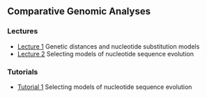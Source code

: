 ## Comparative Genomic Analyses

### Lectures
* [Lecture 1](/assets/lectures/Lecture_1.pdf) Genetic distances and nucleotide substitution models
* [Lecture 2](/assets/lectures/Lecture_2.pdf) Selecting models of nucleotide sequence evolution
<!---* [Lecture 3](/assets/lectures/Lecture_3.pdf) Phylogenetic inference using maximum likelihood
* [Lecture 4](/assets/lectures/Lecture_4.pdf) Bayesian phylogenetic inference
* [Lecture 5](/assets/lectures/Lecture_5.pdf) Models of amino acid and codon substitution 
* [Lecture 6](/assets/lectures/Lecture_6.pdf) Molecular clocks-->

### Tutorials
* [Tutorial 1](tutorial_1.md) Selecting models of nucleotide sequence evolution <br/>
<!---* [Tutorial 2](tutorial_2.md) Phylogenetic inference with maximum likelihood and Bayesian methods <br/>
* [Tutorial 3](tutorial_3.md) Detecting positive selection in molecular sequences <br/>
* [Tutorial 4](tutorial_4.md) Testing the molecular clock hypothesis 
-->